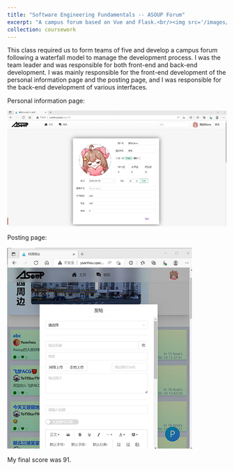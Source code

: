 ```yaml
---
title: "Software Engineering Fundamentals -- ASOUP Forum"
excerpt: "A campus forum based on Vue and Flask.<br/><img src='/images/ASOUP Login.png'>"
collection: coursework
---
```


This class required us to form teams of five and develop a campus forum following a waterfall model to manage the development process. I was the team leader and was responsible for both front-end and back-end development. I was mainly responsible for the front-end development of the personal information page and the posting page, and I was responsible for the back-end development of various interfaces.

Personal information page:

![](/images/ASOUP%20Prof.png)

Posting page:

![](/images/ASOUP%20Post.png)

My final score was 91.
